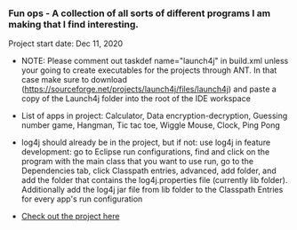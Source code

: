 ### Fun ops - A collection of all sorts of different programs I am making that I find interesting.
Project start date: Dec 11, 2020

- NOTE: Please comment out taskdef name="launch4j" in build.xml unless your going to create executables
for the projects through ANT. In that case make sure to download
(https://sourceforge.net/projects/launch4j/files/launch4j) and paste a copy of the Launch4j folder into the root of the IDE workspace 

- List of apps in project: Calculator, Data encryption-decryption, Guessing number game, Hangman, Tic tac toe, Wiggle Mouse, Clock, Ping Pong

- log4j should already be in the project, but if not: use log4j in feature development: go to Eclipse run configurations, find and click on the program with the main class
that you want to use run, go to the Dependencies tab, click Classpath entries, advanced, add folder,
and add the folder that contains the log4j.properties file (currently lib folder). 
Additionally add the log4j jar file from lib folder to the Classpath Entries for every app's run configuration

- [Check out the project here](https://brianperel.github.io/side_projects.htm)
